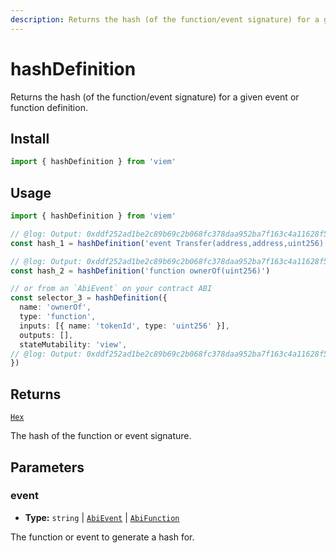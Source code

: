 ```yaml
---
description: Returns the hash (of the function/event signature) for a given event or function definition.
---
```


# hashDefinition

Returns the hash (of the function/event signature) for a given event or function definition.

## Install

```ts
import { hashDefinition } from 'viem'
```

## Usage

```ts twoslash
import { hashDefinition } from 'viem'

// @log: Output: 0xddf252ad1be2c89b69c2b068fc378daa952ba7f163c4a11628f55a4df523b3ef
const hash_1 = hashDefinition('event Transfer(address,address,uint256)')

// @log: Output: 0xddf252ad1be2c89b69c2b068fc378daa952ba7f163c4a11628f55a4df523b3ef
const hash_2 = hashDefinition('function ownerOf(uint256)')

// or from an `AbiEvent` on your contract ABI
const selector_3 = hashDefinition({
  name: 'ownerOf',
  type: 'function',
  inputs: [{ name: 'tokenId', type: 'uint256' }],
  outputs: [],
  stateMutability: 'view',
// @log: Output: 0xddf252ad1be2c89b69c2b068fc378daa952ba7f163c4a11628f55a4df523b3ef
})
```

## Returns

[`Hex`](/docs/glossary/types#hex)

The hash of the function or event signature.

## Parameters

### event

- **Type:** `string` | [`AbiEvent`](https://abitype.dev/api/types#abievent) | [`AbiFunction`](https://abitype.dev/api/types#abifunction)

The function or event to generate a hash for.

